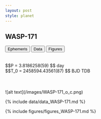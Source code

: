 ```yaml
---
layout: post
style: planet
---
```

<script src="../js/planets.js"></script>

## WASP-171

<!-- Tab links -->
<div class="tab">
<button class="tablinks" onclick="openCity(event, 'Ephemeris')">Ephemeris</button>
<button class="tablinks" onclick="openCity(event, 'Data')">Data</button>
<button class="tablinks" onclick="openCity(event, 'Figures')">Figures</button>
</div>

<!-- Tab content -->
<div id="Ephemeris" class="tabcontent" markdown="1">
<br/><br/>
$$P = 3.8186258(59) $$ day <br/>
$$T_0 = 2458594.43561(87) $$ BJD TDB
<br/><br/>
<br/><br/>
![alt text](/images/WASP-171_o_c.png)
</div>


<div id="Data" class="tabcontent" markdown="1">

{% include data/data_WASP-171.md %}

</div>

<div id="Figures" class="tabcontent" markdown="1">
{% include figures/figures_WASP-171.md %}
</div>


<script src="../js/tabs.js"></script>



